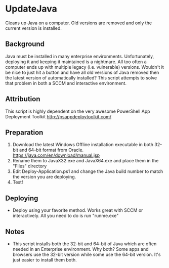 # UpdateJava
Cleans up Java on a computer.  Old versions are removed and only the current version is installed.

## Background
Java must be installed in many enterprise environments.  Unfortunately, deploying it and keeping it maintained is a nightmare.  All too often a computer ends up with multiple legacy (i.e. vulnerable) versions.  Wouldn't it be nice to just hit a button and have all old versions of Java removed then the latest version of automatically installed?  This script attempts to solve that problem in both a SCCM and interactive environment.

## Attribution
This script is highly dependent on the very awesome PowerShell App Deployment Toolkit http://psappdeploytoolkit.com/

## Preparation
1. Download the latest Windows Offline installation executable in both 32-bit and 64-bit format from Oracle.  https://java.com/en/download/manual.jsp
2. Rename them to JavaX32.exe and JavaX64.exe and place them in the "Files" directory
3. Edit Deploy-Application.ps1 and change the Java build number to match the version you are deploying.
4. Test!

## Deploying
* Deploy using your favorite method.  Works great with SCCM or interactively.  All you need to do is run "runme.exe"

## Notes
* This script installs both the 32-bit and 64-bit of Java which are often needed in an Enterprise environment.  Why both?  Some apps and browsers use the 32-bit version while some use the 64-bit version.  It's just easier to install them both.
